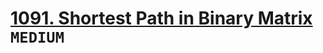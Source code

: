 # [1091. Shortest Path in Binary Matrix](https://leetcode.com/problems/shortest-path-in-binary-matrix/description/) `MEDIUM`

